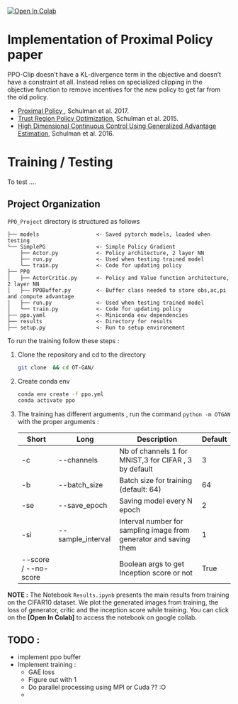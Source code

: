 
[![Open In Colab](https://colab.research.google.com/assets/colab-badge.svg)](https://colab.research.google.com/drive/1rFNs_dYyU_gTCL216TvN8WTFCRAlKmHR?usp=sharing)

# Implementation of Proximal Policy paper

PPO-Clip doesn’t have a KL-divergence term in the objective and doesn’t have a constraint at all. Instead relies on specialized clipping in the objective function to remove incentives for the new policy to get far from the old policy.
* [Proximal Policy ](https://arxiv.org/abs/1707.06347), Schulman et al. 2017.
* [Trust Region Policy Optimization](https://arxiv.org/abs/1502.05477), Schulman et al. 2015.
* [High Dimensional Continuous Control Using Generalized Advantage Estimation](https://arxiv.org/abs/1506.02438), Schulman et al. 2016.


# Training / Testing

To test .... 


Project Organization
------------

`PPO_Project` directory is structured as follows  


    ├── models                  <- Saved pytorch models, loaded when testing 
    └── SimplePG                <- Simple Policy Gradient 
        ├── Actor.py            <- Policy architecture, 2 layer NN
        ├── run.py              <- Used when testing trained model
        └── train.py            <- Code for updating policy
    ├── PPO
    │   ├── ActorCritic.py      <- Policy and Value function architecture, 2 layer NN
    │   ├── PPOBuffer.py        <- Buffer class needed to store obs,ac,pi and compute advantage
    │   ├── run.py              <- Used when testing trained model
    │   └── train.py            <- Code for updating policy
    ├── ppo.yaml                <- Miniconda env dependencies
    ├── results                 <- Directory for results
    ├── setup.py                <- Run to setup environement



To run the training follow these steps :
1. Clone the repository and cd to the directory
    ```bash
    git clone  && cd OT-GAN/
    ```
2. Create conda env
    ```bash
    conda env create -f ppo.yml
    conda activate ppo
    ```
2. The training has different arguments , run  the command `python -m OTGAN` with the proper arguments : 

    | Short                | Long         | Description                                                       | Default |
    |----------------------|--------------|-------------------------------------------------------------------|---------|
    | -c                   | --channels   | Nb of channels 1 for MNIST,3 for CIFAR , 3 by default             | 3       |
    | -b                   | --batch_size | Batch size for training (default: 64)                             | 64      |
    | -se                  | --save_epoch | Saving model every N epoch                                        | 2       |
    | -si                  | --sample_interval| Interval number for sampling image from generator and saving them | 1       |
    | --score / --no-score |              | Boolean args to get Inception score or not                        | True        | 

**NOTE :** The Notebook `Results.ipynb`  presents the main results from training on the CIFAR10 dataset. We plot the generated images from training, the loss of generator, critic and the inception score while training. You can click on the **[Open In Colab]** to access the notebook on google collab.

## TODO : 
- implement ppo buffer
- Implement training : 
    - GAE loss 
    - Figure out with 1 
    - Do parallel processing using MPI or Cuda ?? :O
    -  
